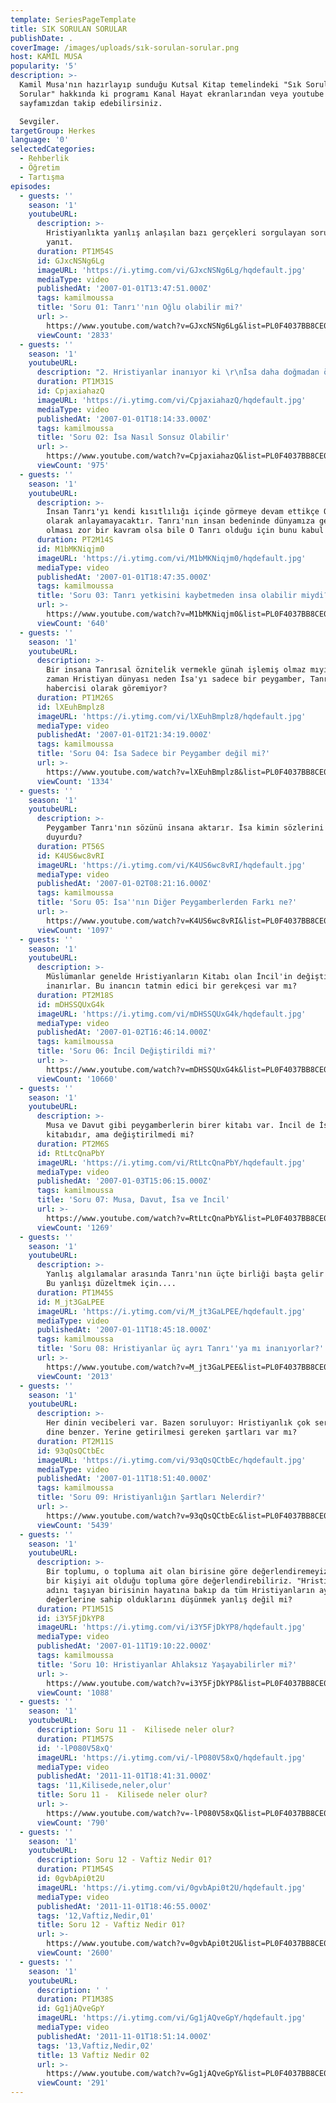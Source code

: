 ```yaml
---
template: SeriesPageTemplate
title: SIK SORULAN SORULAR
publishDate: .
coverImage: /images/uploads/sık-sorulan-sorular.png
host: KAMİL MUSA
popularity: '5'
description: >-
  Kamil Musa'nın hazırlayıp sunduğu Kutsal Kitap temelindeki "Sık Sorulan
  Sorular" hakkında ki programı Kanal Hayat ekranlarından veya youtube
  sayfamızdan takip edebilirsiniz. 

  Sevgiler.
targetGroup: Herkes
language: '0'
selectedCategories:
  - Rehberlik
  - Öğretim
  - Tartışma
episodes:
  - guests: ''
    season: '1'
    youtubeURL:
      description: >-
        Hristiyanlıkta yanlış anlaşılan bazı gerçekleri sorgulayan sorulara
        yanıt.
      duration: PT1M54S
      id: GJxcNSNg6Lg
      imageURL: 'https://i.ytimg.com/vi/GJxcNSNg6Lg/hqdefault.jpg'
      mediaType: video
      publishedAt: '2007-01-01T13:47:51.000Z'
      tags: kamilmoussa
      title: 'Soru 01: Tanrı''nın Oğlu olabilir mi?'
      url: >-
        https://www.youtube.com/watch?v=GJxcNSNg6Lg&list=PL0F4037BB8CE06990&index=4&t=0s
      viewCount: '2833'
  - guests: ''
    season: '1'
    youtubeURL:
      description: "2. Hristiyanlar inanıyor ki \r\nİsa daha doğmadan önce sonsuzlukta var olduğunu kendisi şahsen söylemiştir. Sonsuz olan sadece Tanrı'dır. O zaman İsa'nın sonsuz oluşunu nasıl açıklayabiliriz?"
      duration: PT1M31S
      id: CpjaxiahazQ
      imageURL: 'https://i.ytimg.com/vi/CpjaxiahazQ/hqdefault.jpg'
      mediaType: video
      publishedAt: '2007-01-01T18:14:33.000Z'
      tags: kamilmoussa
      title: 'Soru 02: İsa Nasıl Sonsuz Olabilir'
      url: >-
        https://www.youtube.com/watch?v=CpjaxiahazQ&list=PL0F4037BB8CE06990&index=6&t=0s
      viewCount: '975'
  - guests: ''
    season: '1'
    youtubeURL:
      description: >-
        İnsan Tanrı'yı kendi kısıtlılığı içinde görmeye devam ettikçe Onu tam
        olarak anlayamayacaktır. Tanrı'nın insan bedeninde dünyamıza gelmiş
        olması zor bir kavram olsa bile O Tanrı olduğu için bunu kabul etmeliyiz
      duration: PT2M14S
      id: M1bMKNiqjm0
      imageURL: 'https://i.ytimg.com/vi/M1bMKNiqjm0/hqdefault.jpg'
      mediaType: video
      publishedAt: '2007-01-01T18:47:35.000Z'
      tags: kamilmoussa
      title: 'Soru 03: Tanrı yetkisini kaybetmeden insa olabilir miydi?'
      url: >-
        https://www.youtube.com/watch?v=M1bMKNiqjm0&list=PL0F4037BB8CE06990&index=11&t=0s
      viewCount: '640'
  - guests: ''
    season: '1'
    youtubeURL:
      description: >-
        Bir insana Tanrısal öznitelik vermekle günah işlemiş olmaz mıyız? O
        zaman Hristiyan dünyası neden İsa'yı sadece bir peygamber, Tanrı'nın bir
        habercisi olarak göremiyor?
      duration: PT1M26S
      id: lXEuhBmplz8
      imageURL: 'https://i.ytimg.com/vi/lXEuhBmplz8/hqdefault.jpg'
      mediaType: video
      publishedAt: '2007-01-01T21:34:19.000Z'
      tags: kamilmoussa
      title: 'Soru 04: İsa Sadece bir Peygamber değil mi?'
      url: >-
        https://www.youtube.com/watch?v=lXEuhBmplz8&list=PL0F4037BB8CE06990&index=8&t=0s
      viewCount: '1334'
  - guests: ''
    season: '1'
    youtubeURL:
      description: >-
        Peygamber Tanrı'nın sözünü insana aktarır. İsa kimin sözlerini insana
        duyurdu?
      duration: PT56S
      id: K4US6wc8vRI
      imageURL: 'https://i.ytimg.com/vi/K4US6wc8vRI/hqdefault.jpg'
      mediaType: video
      publishedAt: '2007-01-02T08:21:16.000Z'
      tags: kamilmoussa
      title: 'Soru 05: İsa''nın Diğer Peygamberlerden Farkı ne?'
      url: >-
        https://www.youtube.com/watch?v=K4US6wc8vRI&list=PL0F4037BB8CE06990&index=3&t=0s
      viewCount: '1097'
  - guests: ''
    season: '1'
    youtubeURL:
      description: >-
        Müslümanlar genelde Hristiyanların Kitabı olan İncil'in değiştirildiğine
        inanırlar. Bu inancın tatmin edici bir gerekçesi var mı?
      duration: PT2M18S
      id: mDHSSQUxG4k
      imageURL: 'https://i.ytimg.com/vi/mDHSSQUxG4k/hqdefault.jpg'
      mediaType: video
      publishedAt: '2007-01-02T16:46:14.000Z'
      tags: kamilmoussa
      title: 'Soru 06: İncil Değiştirildi mi?'
      url: >-
        https://www.youtube.com/watch?v=mDHSSQUxG4k&list=PL0F4037BB8CE06990&index=7&t=0s
      viewCount: '10660'
  - guests: ''
    season: '1'
    youtubeURL:
      description: >-
        Musa ve Davut gibi peygamberlerin birer kitabı var. İncil de İsa'nın
        kitabıdır, ama değiştirilmedi mi?
      duration: PT2M6S
      id: RtLtcQnaPbY
      imageURL: 'https://i.ytimg.com/vi/RtLtcQnaPbY/hqdefault.jpg'
      mediaType: video
      publishedAt: '2007-01-03T15:06:15.000Z'
      tags: kamilmoussa
      title: 'Soru 07: Musa, Davut, İsa ve İncil'
      url: >-
        https://www.youtube.com/watch?v=RtLtcQnaPbY&list=PL0F4037BB8CE06990&index=9&t=0s
      viewCount: '1269'
  - guests: ''
    season: '1'
    youtubeURL:
      description: >-
        Yanlış algılamalar arasında Tanrı'nın üçte birliği başta gelir sanırım.
        Bu yanlışı düzeltmek için....
      duration: PT1M45S
      id: M_jt3GaLPEE
      imageURL: 'https://i.ytimg.com/vi/M_jt3GaLPEE/hqdefault.jpg'
      mediaType: video
      publishedAt: '2007-01-11T18:45:18.000Z'
      tags: kamilmoussa
      title: 'Soru 08: Hristiyanlar üç ayrı Tanrı''ya mı inanıyorlar?'
      url: >-
        https://www.youtube.com/watch?v=M_jt3GaLPEE&list=PL0F4037BB8CE06990&index=5&t=0s
      viewCount: '2013'
  - guests: ''
    season: '1'
    youtubeURL:
      description: >-
        Her dinin vecibeleri var. Bazen soruluyor: Hristiyanlık çok serbest bir
        dine benzer. Yerine getirilmesi gereken şartları var mı?
      duration: PT2M11S
      id: 93qQsQCtbEc
      imageURL: 'https://i.ytimg.com/vi/93qQsQCtbEc/hqdefault.jpg'
      mediaType: video
      publishedAt: '2007-01-11T18:51:40.000Z'
      tags: kamilmoussa
      title: 'Soru 09: Hristiyanlığın Şartları Nelerdir?'
      url: >-
        https://www.youtube.com/watch?v=93qQsQCtbEc&list=PL0F4037BB8CE06990&index=2&t=0s
      viewCount: '5439'
  - guests: ''
    season: '1'
    youtubeURL:
      description: >-
        Bir toplumu, o topluma ait olan birisine göre değerlendiremeyiz. Ne de
        bir kişiyi ait olduğu topluma göre değerlendirebiliriz. "Hristiyan"
        adını taşıyan birisinin hayatına bakıp da tüm Hristiyanların aynı ahlak
        değerlerine sahip olduklarını düşünmek yanlış değil mi?
      duration: PT1M51S
      id: i3Y5FjDkYP8
      imageURL: 'https://i.ytimg.com/vi/i3Y5FjDkYP8/hqdefault.jpg'
      mediaType: video
      publishedAt: '2007-01-11T19:10:22.000Z'
      tags: kamilmoussa
      title: 'Soru 10: Hristiyanlar Ahlaksız Yaşayabilirler mi?'
      url: >-
        https://www.youtube.com/watch?v=i3Y5FjDkYP8&list=PL0F4037BB8CE06990&index=10&t=0s
      viewCount: '1088'
  - guests: ''
    season: '1'
    youtubeURL:
      description: Soru 11 -  Kilisede neler olur?
      duration: PT1M57S
      id: '-lP080V58xQ'
      imageURL: 'https://i.ytimg.com/vi/-lP080V58xQ/hqdefault.jpg'
      mediaType: video
      publishedAt: '2011-11-01T18:41:31.000Z'
      tags: '11,Kilisede,neler,olur'
      title: Soru 11 -  Kilisede neler olur?
      url: >-
        https://www.youtube.com/watch?v=-lP080V58xQ&list=PL0F4037BB8CE06990&index=12&t=0s
      viewCount: '790'
  - guests: ''
    season: '1'
    youtubeURL:
      description: Soru 12 - Vaftiz Nedir 01?
      duration: PT1M54S
      id: 0gvbApi0t2U
      imageURL: 'https://i.ytimg.com/vi/0gvbApi0t2U/hqdefault.jpg'
      mediaType: video
      publishedAt: '2011-11-01T18:46:55.000Z'
      tags: '12,Vaftiz,Nedir,01'
      title: Soru 12 - Vaftiz Nedir 01?
      url: >-
        https://www.youtube.com/watch?v=0gvbApi0t2U&list=PL0F4037BB8CE06990&index=13&t=0s
      viewCount: '2600'
  - guests: ''
    season: '1'
    youtubeURL:
      description: ' '
      duration: PT1M38S
      id: Gg1jAQveGpY
      imageURL: 'https://i.ytimg.com/vi/Gg1jAQveGpY/hqdefault.jpg'
      mediaType: video
      publishedAt: '2011-11-01T18:51:14.000Z'
      tags: '13,Vaftiz,Nedir,02'
      title: 13 Vaftiz Nedir 02
      url: >-
        https://www.youtube.com/watch?v=Gg1jAQveGpY&list=PL0F4037BB8CE06990&index=14&t=0s
      viewCount: '291'
---
```


